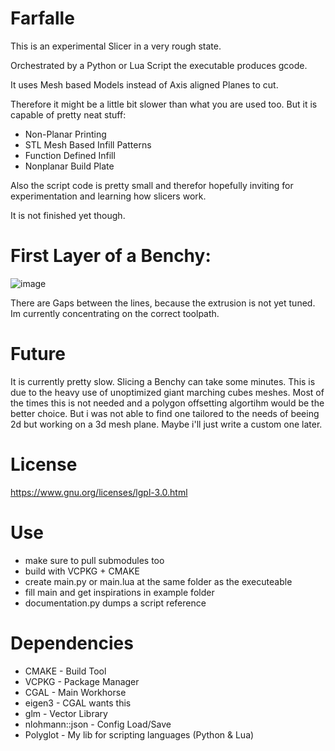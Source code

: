 # Farfalle

This is an experimental Slicer in a very rough state.

Orchestrated by a Python or Lua Script the executable produces gcode.

It uses Mesh based Models instead of Axis aligned Planes to cut.

Therefore it might be a little bit slower than what you are used too. But it is capable of pretty neat stuff:

 * Non-Planar Printing
 * STL Mesh Based Infill Patterns
 * Function Defined Infill
 * Nonplanar Build Plate

Also the script code is pretty small and therefor hopefully inviting for experimentation and learning how slicers work.

It is not finished yet though.

# First Layer of a Benchy:

![image](https://github.com/Liech/Farfalle/assets/16963076/cfbc93d1-0b2c-4d8a-aefe-3cc99a688246)

There are Gaps between the lines, because the extrusion is not yet tuned. Im currently concentrating on the correct toolpath.

# Future

It is currently pretty slow. Slicing a Benchy can take some minutes. This is due to the heavy use of unoptimized giant marching cubes meshes. Most of the times this is not needed and a polygon offsetting algortihm would be the better choice. But i was not able to find one tailored to the needs of beeing 2d but working on a 3d mesh plane. Maybe i'll just write a custom one later.

# License

https://www.gnu.org/licenses/lgpl-3.0.html

# Use

* make sure to pull submodules too
* build with VCPKG + CMAKE
* create main.py or main.lua at the same folder as the executeable
* fill main and get inspirations in example folder
* documentation.py dumps a script reference

# Dependencies

* CMAKE - Build Tool
* VCPKG - Package Manager
* CGAL - Main Workhorse
* eigen3 - CGAL wants this
* glm - Vector Library
* nlohmann::json - Config Load/Save
* Polyglot - My lib for scripting languages (Python & Lua)
